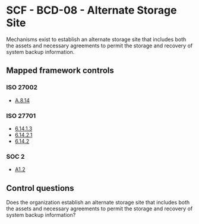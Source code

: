 # SCF - BCD-08 - Alternate Storage Site
Mechanisms exist to establish an alternate storage site that includes both the assets and necessary agreements to permit the storage and recovery of system backup information. 
## Mapped framework controls
### ISO 27002
- [A.8.14](../iso27002/a-8.md#a814)
  
### ISO 27701
- [6.14.1.3](../iso27701/61413.md)
- [6.14.2.1](../iso27701/61421.md)
- [6.14.2](../iso27701/6142.md)
  
### SOC 2
- [A1.2](../soc2/a12.md)
  
## Control questions
Does the organization establish an alternate storage site that includes both the assets and necessary agreements to permit the storage and recovery of system backup information? 
  